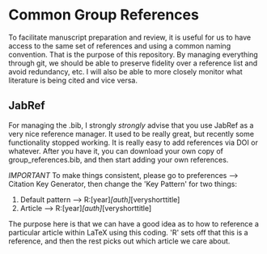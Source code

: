 # Common Group References

To facilitate manuscript preparation and review, it is useful for us to have access to the same set of references and using a common naming convention. That is the purpose of this repository. By managing everything through git, we should be able to preserve fidelity over a reference list and avoid redundancy, etc. I will also be able to more closely monitor what literature is being cited and vice versa. 

## JabRef 

For managing the .bib, I strongly *strongly* advise that you use JabRef as a very nice reference manager. It used to be really great, but recently some functionality stopped working. It is really easy to add references via DOI or whatever. After you have it, you can download your own copy of group_references.bib, and then start adding your own references. 

*IMPORTANT* To make things consistent, please go to preferences --> Citation Key Generator, then change the 'Key Pattern' for two things:

1) Default pattern --> R:[year]_[auth]_[veryshorttitle]
2) Article --> R:[year]_[auth]_[veryshorttitle]

The purpose here is that we can have a good idea as to how to reference a particular article within LaTeX using this coding. 'R' sets off that this is a reference, and then the rest picks out which article we care about. 
